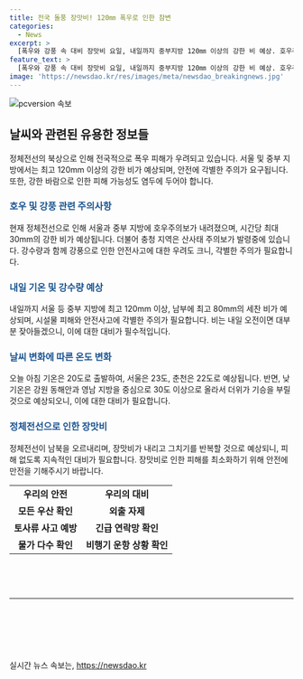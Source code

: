 ```yaml
---
title: 전국 돌풍 장맛비! 120㎜ 폭우로 인한 참변
categories:
  - News
excerpt: >
  [폭우와 강풍 속 대비 장맛비 요일, 내일까지 중부지방 120㎜ 이상의 강한 비 예상. 호우주의보 내려져 충청 산사태 주의보도 발령. 시설물 피해와 안전사고에 주의 요망. 대기정체로 지속되는 장맛비, 내일 아침까지 이어지다가 점차 그치겠음. 하지만, 영남지방과 강원동해안 등 30도 이상의 무더위 예상. 강풍특보 발생 중, 내륙에도 강한 비바람 예상. 피해 방지를 위한 대비가 필수! (출처: 월릉교 기상캐스터)]
feature_text: >
  [폭우와 강풍 속 대비 장맛비 요일, 내일까지 중부지방 120㎜ 이상의 강한 비 예상. 호우주의보 내려져 충청 산사태 주의보도 발령. 시설물 피해와 안전사고에 주의 요망. 대기정체로 지속되는 장맛비, 내일 아침까지 이어지다가 점차 그치겠음. 하지만, 영남지방과 강원동해안 등 30도 이상의 무더위 예상. 강풍특보 발생 중, 내륙에도 강한 비바람 예상. 피해 방지를 위한 대비가 필수! (출처: 월릉교 기상캐스터)]
image: 'https://newsdao.kr/res/images/meta/newsdao_breakingnews.jpg'
---
```


<p><img src="https://newsdao.kr/res/images/meta/newsdao_breakingnews.jpg" alt="pcversion 속보" /></p>

<h2 data-ke-size="size26">날씨와 관련된 유용한 정보들</h2>

<p data-ke-size="size16">정체전선의 북상으로 인해 전국적으로 폭우 피해가 우려되고 있습니다. 서울 및 중부 지방에서는 최고 120mm 이상의 강한 비가 예상되며, 안전에 각별한 주의가 요구됩니다. 또한, 강한 바람으로 인한 피해 가능성도 염두에 두어야 합니다.</p>

<h3><b><span style="color: #1a5490;">호우 및 강풍 관련 주의사항</span></b></h3>

<p data-ke-size="size16">현재 정체전선으로 인해 서울과 중부 지방에 호우주의보가 내려졌으며, 시간당 최대 30mm의 강한 비가 예상됩니다. 더불어 충청 지역은 산사태 주의보가 발령중에 있습니다. 강수량과 함께 강풍으로 인한 안전사고에 대한 우려도 크니, 각별한 주의가 필요합니다.</p>

<h3><b><span style="color: #1a5490;">내일 기온 및 강수량 예상</span></b></h3>

<p data-ke-size="size16">내일까지 서울 등 중부 지방에 최고 120mm 이상, 남부에 최고 80mm의 세찬 비가 예상되며, 시설물 피해와 안전사고에 각별한 주의가 필요합니다. 비는 내일 오전이면 대부분 잦아들겠으니, 이에 대한 대비가 필수적입니다.</p>

<h3><b><span style="color: #1a5490;">날씨 변화에 따른 온도 변화</span></b></h3>

<p data-ke-size="size16">오늘 아침 기온은 20도로 출발하여, 서울은 23도, 춘천은 22도로 예상됩니다. 반면, 낮 기온은 강원 동해안과 영남 지방을 중심으로 30도 이상으로 올라서 더위가 기승을 부릴 것으로 예상되오니, 이에 대한 대비가 필요합니다.</p>

<h3><b><span style="color: #1a5490;">정체전선으로 인한 장맛비</span></b></h3>

<p data-ke-size="size16">정체전선이 남북을 오르내리며, 장맛비가 내리고 그치기를 반복할 것으로 예상되니, 피해 없도록 지속적인 대비가 필요합니다. 장맛비로 인한 피해를 최소화하기 위해 안전에 만전을 기해주시기 바랍니다.</p>

<table>
    <tbody>
        <tr>
            <td style="text-align: center; height: 17px;"><b>우리의 안전</b></td>
            <td style="text-align: center; height: 17px;"><b>우리의 대비</b></td>
        </tr>
        <tr>
            <td style="text-align: center; height: 17px;"><b>모든 우산 확인</b></td>
            <td style="text-align: center; height: 17px;"><b>외출 자제</b></td>
        </tr>
        <tr>
            <td style="text-align: center; height: 17px;"><b>토사류 사고 예방</b></td>
            <td style="text-align: center; height: 17px;"><b>긴급 연락망 확인</b></td>
        </tr>
        <tr>
            <td style="text-align: center; height: 17px;"><b>물가 다수 확인</b></td>
            <td style="text-align: center; height: 17px;"><b>비행기 운항 상황 확인</b></td>
        </tr>       
    </tbody>
</table>

<p data-ke-size="size16">&nbsp;</p>

<p data-ke-size="size16">&nbsp;</p>

<hr>

<p data-ke-size="size16">&nbsp;</p>

<p data-ke-size="size16">&nbsp;</p>

<p data-ke-size="size16">&nbsp;</p>
실시간 뉴스 속보는, <a href="https://newsdao.kr" rel="dofollow">https://newsdao.kr</a>


